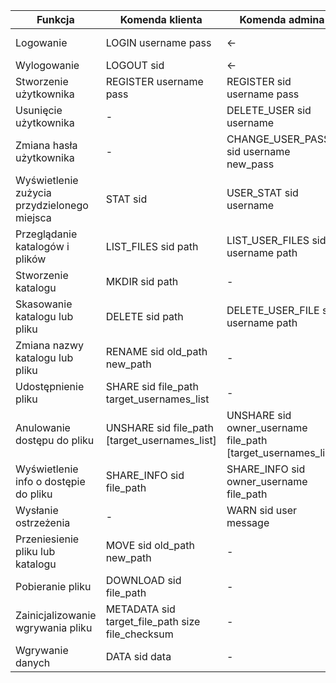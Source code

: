 Funkcja | Komenda klienta | Komenda admina | Odpowiedź serwera
--- | --- | --- | ---
Logowanie | LOGIN username pass | <- | LOGGED sid warn_count [warn_list]
Wylogowanie | LOGOUT sid | <- | OK / ERROR code msg
Stworzenie użytkownika | REGISTER username pass | REGISTER sid username pass | OK / ERROR code msg
Usunięcie użytkownika | - | DELETE_USER sid username | OK / ERROR code msg
Zmiana hasła użytkownika | - | CHANGE_USER_PASS sid username new_pass | OK / ERROR code msg
Wyświetlenie zużycia przydzielonego miejsca | STAT sid | USER_STAT sid username | STAT stat_count [stat_list] - do przemyślenia
Przeglądanie katalogów i plików | LIST_FILES sid path | LIST_USER_FILES sid username path | FILES count [file_with_metadata_list]
Stworzenie katalogu | MKDIR sid path | - | OK / ERROR code msg
Skasowanie katalogu lub pliku | DELETE sid path | DELETE_USER_FILE sid username path | OK / ERROR code msg
Zmiana nazwy katalogu lub pliku | RENAME sid old_path new_path | - | OK / ERROR code msg
Udostępnienie pliku | SHARE sid file_path target_usernames_list | - | OK / ERROR code msg
Anulowanie dostępu do pliku | UNSHARE sid file_path [target_usernames_list] | UNSHARE sid owner_username file_path [target_usernames_list] | OK / ERROR code msg
Wyświetlenie info o dostępie do pliku | SHARE_INFO sid file_path | SHARE_INFO sid owner_username file_path | SHARED file_path who_count [who_list]
Wysłanie ostrzeżenia | - | WARN sid user message | OK / ERROR code msg
Przeniesienie pliku lub katalogu | MOVE sid old_path new_path | - | OK / ERROR code msg
Pobieranie pliku | DOWNLOAD sid file_path | - | DATA data
Zainicjalizowanie wgrywania pliku | METADATA sid target_file_path size file_checksum | - | CAN_SEND starting_chunk / ERROR code msg
Wgrywanie danych | DATA sid data | - | OK / ERROR code msg